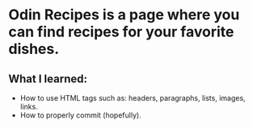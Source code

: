 # Odin Recipes is a page where you can find recipes for your favorite dishes.
<!-- write here what i learned in this project (what elements i used) -->
## What I learned:
- How to use HTML tags such as: headers, paragraphs, lists, images, links.
- How to properly commit (hopefully).
